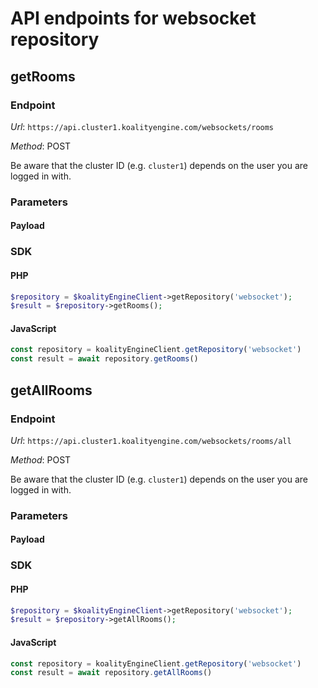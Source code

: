 # API endpoints for websocket repository


## getRooms

### Endpoint

*Url*: ```https://api.cluster1.koalityengine.com/websockets/rooms```

*Method*: POST

Be aware that the cluster ID (e.g. `cluster1`) depends on the user you are logged in with.

### Parameters

#### Payload

### SDK

#### PHP
```php
$repository = $koalityEngineClient->getRepository('websocket');
$result = $repository->getRooms();
```

#### JavaScript

```javascript
const repository = koalityEngineClient.getRepository('websocket')
const result = await repository.getRooms()
```


## getAllRooms

### Endpoint

*Url*: ```https://api.cluster1.koalityengine.com/websockets/rooms/all```

*Method*: POST

Be aware that the cluster ID (e.g. `cluster1`) depends on the user you are logged in with.

### Parameters

#### Payload

### SDK

#### PHP
```php
$repository = $koalityEngineClient->getRepository('websocket');
$result = $repository->getAllRooms();
```

#### JavaScript

```javascript
const repository = koalityEngineClient.getRepository('websocket')
const result = await repository.getAllRooms()
```


